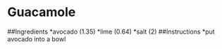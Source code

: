# Guacamole 
##Ingredients
*avocado (1.35)
*lime (0.64)
*salt (2)
##Instructions
*put avocado into a bowl
